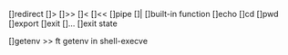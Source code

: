 []redirect
	[]>
	[]>>
	[]<
	[]<<
[]pipe
	[]|
[]built-in function
	[]echo
	[]cd
	[]pwd
	[]export
	[]exit
	[]...
[]exit state

[]getenv >> ft getenv in shell-execve
